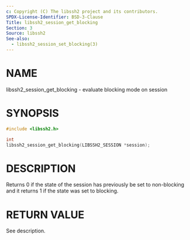```yaml
---
c: Copyright (C) The libssh2 project and its contributors.
SPDX-License-Identifier: BSD-3-Clause
Title: libssh2_session_get_blocking
Section: 3
Source: libssh2
See-also:
  - libssh2_session_set_blocking(3)
---
```


# NAME

libssh2_session_get_blocking - evaluate blocking mode on session

# SYNOPSIS

~~~c
#include <libssh2.h>

int
libssh2_session_get_blocking(LIBSSH2_SESSION *session);
~~~

# DESCRIPTION

Returns 0 if the state of the session has previously be set to non-blocking
and it returns 1 if the state was set to blocking.

# RETURN VALUE

See description.
